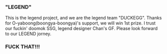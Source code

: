 ### "LEGEND"  
This is the legend project, and we are the legend team "DUCKEGG".
Thanks for O-yaboong(boongya-boongya)'s support, we will win 1st prize.
I trust our fuckin' doomok SSG, legend designer Chan's GF.
Please look forward to our LEGEND jorney.  
### FUCK THAT!!!
